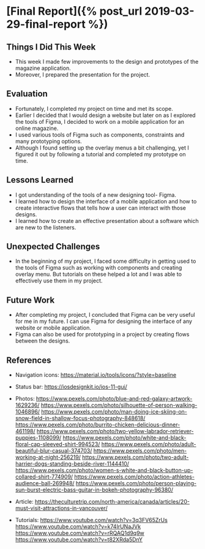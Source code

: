 # [Final Report]({% post_url 2019-03-29-final-report %})

## Things I Did This Week
- This week I made few improvements to the design and prototypes of the magazine application. 
- Moreover, I prepared the presentation for the project.

## Evaluation
- Fortunately, I completed my project on time and met its scope. 
- Earlier I decided that I would design a website but later on as I explored the tools of Figma, I decided to work on a mobile application for an online magazine.
- I used various tools of Figma such as components, constraints and many prototyping options.
- Although I found setting up the overlay menus a bit challenging, yet I figured it out by following a tutorial and completed my prototype on time.

## Lessons Learned
- I got understanding of the tools of a new designing tool- Figma. 
- I learned how to design the interface of a mobile application and how to create interactive flows that tells how a user can interact with those designs. 
- I learned how to create an effective presentation about a software which are new to the listeners.

## Unexpected Challenges
- In the beginning of my project, I faced some difficulty in getting used to the tools of Figma such as working with components and creating overlay menu. But tutorials on these helped a lot and I was able to effectively use them in my project.

## Future Work
- After completing my project, I concluded that Figma can be very useful for me in my future. I can use Figma for designing the interface of any website or mobile application.
- Figma can also be used for prototyping in a project by creating flows between the designs.

## References
- Navigation icons:
https://material.io/tools/icons/?style=baseline

- Status bar:
https://iosdesignkit.io/ios-11-gui/

- Photos:
https://www.pexels.com/photo/blue-and-red-galaxy-artwork-1629236/
https://www.pexels.com/photo/silhouette-of-person-walking-1046896/
https://www.pexels.com/photo/man-doing-ice-skiing-on-snow-field-in-shallow-focus-photography-848618/
https://www.pexels.com/photo/burrito-chicken-delicious-dinner-461198/
https://www.pexels.com/photo/two-yellow-labrador-retriever-puppies-1108099/
https://www.pexels.com/photo/white-and-black-floral-cap-sleeved-shirt-994523/
https://www.pexels.com/photo/adult-beautiful-blur-casual-374703/
https://www.pexels.com/photo/men-working-at-night-256219/
https://www.pexels.com/photo/two-adult-harrier-dogs-standing-beside-river-1144410/
https://www.pexels.com/photo/women-s-white-and-black-button-up-collared-shirt-774909/
https://www.pexels.com/photo/action-athletes-audience-ball-269948/
https://www.pexels.com/photo/person-playing-sun-burst-electric-bass-guitar-in-bokeh-photography-96380/

- Article: 
https://theculturetrip.com/north-america/canada/articles/20-must-visit-attractions-in-vancouver/

- Tutorials:
https://www.youtube.com/watch?v=3q3FV65ZrUs
https://www.youtube.com/watch?v=k74IrUNaJVk
https://www.youtube.com/watch?v=rRQAQ1d9q9w
https://www.youtube.com/watch?v=t82XRda5DnY

